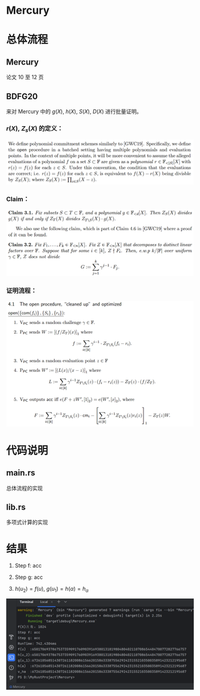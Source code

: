 # Mercury

# 总体流程
## Mercury
论文 10 至 12 页

## BDFG20
来对 Mercury 中的 $g(X),\ h(X),\ S(X),\  D(X)$ 进行批量证明。

### $r(X),\ Z_s(X)$ 的定义：

![alt text](figure/image.png)

### Claim：

![alt text](figure/image-1.png)

### 证明流程：

![alt text](figure/image-2.png)

# 代码说明

## main.rs
总体流程的实现

## lib.rs
多项式计算的实现

# 结果
1. Step f: acc

2. Step g: acc

3. $h(u_2)=f(u),\ g(u_1)=h(\alpha)=h_{\alpha}$ 

![alt text](figure/image-3.png)